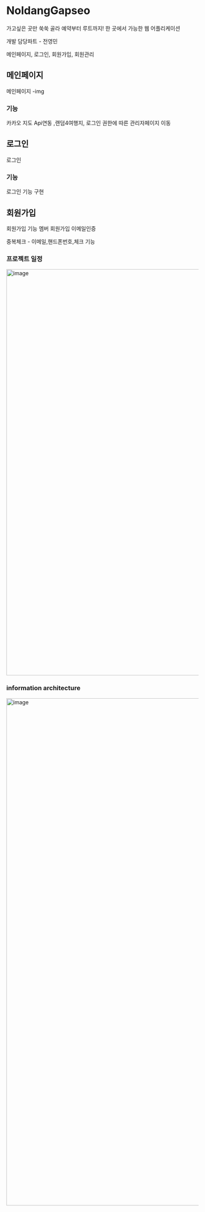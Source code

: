 # NoldangGapseo

가고싶은 곳만 쑥쑥 골라 예약부터 루트까지! 한 곳에서 가능한 웹 어플리케이션


개발 담당파트 - 전영민
<p>메인페이지, 로그인, 회원가입, 회원관리</p>

<h2>메인페이지</h2>
메인페이지 -img
<h3>기능</h3>
<P>카카오 지도 Api연동 ,랜덤4여행지, 로그인 권한에 따른 관리자페이지 이동

<h2>로그인</h2>
로그인 

<h3>기능</h3>
로그인 기능 구현 

<h2>회원가입</h2>
회원가입 
기능
멤버 회원가입 이메일인증

<p>중복체크 - 이메일,핸드폰번호,체크 기능 </p>





<h3>프로젝트 일정</h3>
<img width="1065" alt="image" src="https://user-images.githubusercontent.com/89377262/174606858-93d1b658-201f-4e5e-bef4-c4392358f9bb.png">


<h3>information architecture</h3>
<img width="1330" alt="image" src="https://user-images.githubusercontent.com/89377262/174606761-ac41a0ab-a3e5-4680-b349-21053059a64a.png">
